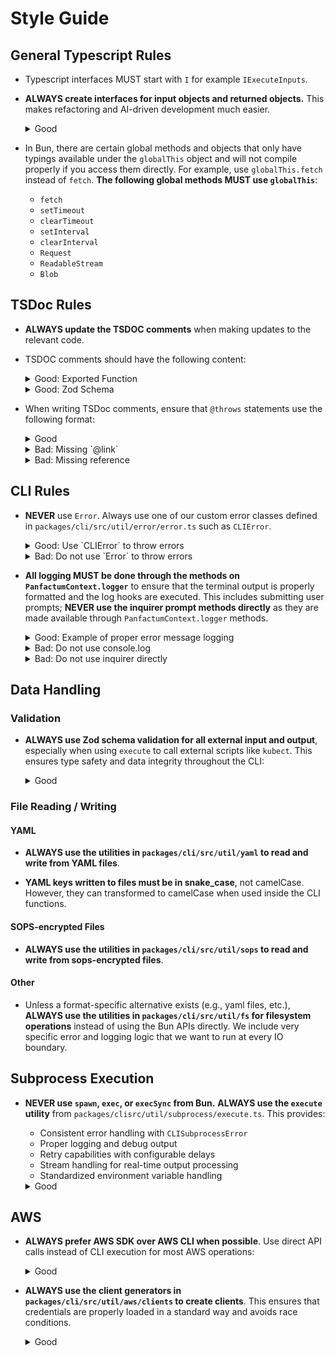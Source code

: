 # Style Guide

## General Typescript Rules

- Typescript interfaces MUST start with `I` for example `IExecuteInputs`.

- **ALWAYS create interfaces for input objects and returned objects.** This makes refactoring and AI-driven development much easier.

  <details>
  <summary>Good</summary>
    ```tsx
    interface IFooInput {
      baz: string;
    }

    interface IFooOutput {
      bar: string;
    }

    function foo(input: IFooInput): IFooOutput {
      return { bar: input.baz }
    }
    ```
  </details>

  <details>
  <summary>Bad: Do not define inline interfaces</summary>
  ```tsx
  function foo(input: {baz: string}): {bar: string} {
    return {bar: input.baz}
  }
  ```
  </details>

- In Bun, there are certain global methods and objects that only have typings available under the `globalThis` object and will not compile properly if you access them directly.
  For example, use `globalThis.fetch` instead of `fetch`. **The following global methods MUST use `globalThis`**:
  - `fetch`
  - `setTimeout`
  - `clearTimeout`
  - `setInterval`
  - `clearInterval`
  - `Request`
  - `ReadableStream`
  - `Blob`


## TSDoc Rules

- **ALWAYS update the TSDOC comments** when making updates to the relevant code.

- TSDOC comments should have the following content:

  <details>
  <summary>Good: Exported Function</summary>
  ```tsx
  /**
  * Interface for input parameters to the example function
  */
  interface IExampleFunctionInput {
    /** The name to process */
    name: string;
    /** Optional age parameter */
    age?: number;
    /** Configuration options */
    options: {
      /** Whether to enable verbose mode */
      verbose: boolean;
      /** Maximum retry attempts */
      maxRetries: number;
    };
  }

  /**
  * Interface for the output of the example function
  */
  interface IExampleFunctionOutput {
    /** The processed result */
    result: string;
    /** Whether the operation was successful */
    success: boolean;
    /** Optional error message if operation failed */
    error?: string;
  }

  /**
  * Example function demonstrating proper TSDoc formatting according to Panfactum standards
  * 
  * @remarks
  * This function is part of the utility subsystem and demonstrates best practices
  * for documenting TypeScript functions in the Panfactum CLI.
  * 
  * @param input - The input parameters for the function. See {@link IExampleFunctionInput}
  * @returns The processed output with success status. See {@link IExampleFunctionOutput}
  * 
  * @example
  * ```typescript
  * const result = await exampleFunction({
  *   name: "John Doe",
  *   age: 30,
  *   options: {
  *     verbose: true,
  *     maxRetries: 3
  *   }
  * });
  * console.log(result.result); // "Processed: John Doe"
  * ```
  * 
  * @throws {@link CLIError}
  * Throws when the name is empty or invalid
  * 
  * @throws {@link CLISubprocessError}
  * Throws when the subprocess execution fails
  * 
  * @see {@link anotherRelatedFunction} - For additional processing options
  */
  export async function exampleFunction(input: IExampleFunctionInput): Promise<IExampleFunctionOutput> {
    // Implementation would go here
    return {
      result: `Processed: ${input.name}`,
      success: true
    };
  }
  ```
  </details>

  <details>
  <summary>Good: Internal Function</summary>
  ```tsx
  /**
  * Example internal utility function with lighter documentation
  * 
  * @internal
  * @param str - The string to validate
  * @returns True if the string is valid
  */
  function isValidString(str: string): boolean {
    return str.length > 0 && str.trim() !== '';
  }
  ```
  </details>


  <details>
  <summary>Good: Zod Schema</summary>
  ```tsx
  import { z } from 'zod';

  /**
  * Schema for validating user input data
  * 
  * @remarks
  * This schema validates user information including name, email, and age.
  * It's used primarily for API request validation and configuration parsing.
  * 
  * @example
  * ```typescript
  * const userData = UserSchema.parse({
  *   name: "John Doe",
  *   email: "john@example.com",
  *   age: 30
  * });
  * ```
  */
  export const UserSchema = z.object({
    /** User's full name - must be at least 2 characters */
    name: z.string().min(2).describe("User's full name"),
    
    /** Valid email address */
    email: z.string().email().describe("User's email address"),
    
    /** Age must be 18 or older */
    age: z.number().min(18).optional().describe("User's age (optional)")
  }).describe("Schema for user information validation");
  ```
  </details>

  <details>
  <summary>Good: Class</summary>
  ```tsx
  /**
  * Example class with TSDoc documentation
  */
  export class ExampleProcessor {
    /**
    * Creates a new instance of ExampleProcessor
    * 
    * @param config - Configuration options for the processor
    */
    constructor(private config: IExampleProcessorConfig) {}

    /**
    * Processes the given data according to the configured rules
    * 
    * @param data - The data to process
    * @returns The processed result
    * 
    * @throws {@link CLIError}
    * Throws when data validation fails
    */
    public async process(data: unknown): Promise<IProcessResult> {
      // Implementation
      return { success: true };
    }

    /**
    * Internal helper method with lighter documentation
    * 
    * @internal
    */
    private validateData(data: unknown): boolean {
      return true;
    }
  }

  /**
  * Interface for processor configuration
  */
  interface IExampleProcessorConfig {
    /** Processing mode */
    mode: 'strict' | 'lenient';
    /** Timeout in milliseconds */
    timeout: number;
  }

  /**
  * Interface for process result
  */
  interface IProcessResult {
    /** Whether processing was successful */
    success: boolean;
    /** Optional error details */
    error?: string;
  }
  ```
  </details>


- When writing TSDoc comments, ensure that `@throws` statements use the following format:

  <details>
  <summary>Good</summary>
  ```tsx
  /**
   * @throws {@link FooError}
   * Throws a FooError
   */
  ```
  </details>

  <details>
  <summary>Bad: Missing `@link`</summary>
  ```tsx
  /**
   * @throws {@link FooError}
   * Throws a FooError
   */
  ```
  </details>


  <details>
  <summary>Bad: Missing reference</summary>
  ```tsx
  /**
   * @throws {@link FooError}
   * Throws a FooError
   */
  ```
  </details>

## CLI Rules

- **NEVER** use `Error`. Always use one of our custom error classes defined in `packages/cli/src/util/error/error.ts` such as `CLIError`.

  <details>
  <summary>Good: Use `CLIError` to throw errors</summary>
  ```typescript
  throw new CLIError('User-friendly message', { 
    cause: originalError 
  });
  ```
  </details>


  <details>
  <summary>Bad: Do not use `Error` to throw errors</summary>
  ```typescript
  throw new Error('User-friendly message');
  ```
  </details>

- **All logging MUST be done through the methods on `PanfactumContext.logger`** to ensure that the terminal output is properly formatted and the log hooks
  are executed. This includes submitting user prompts; **NEVER use the inquirer prompt methods directly** as they are made available through `PanfactumContext.logger` methods.

  <details>
  <summary>Good: Example of proper error message logging</summary>
  ```typescript
  context.logger.error(`
      The AWS profile ${DEFAULT_MANAGEMENT_PROFILE} in ${awsConfigFile}
      does not appear to be associated with a real IAM user.

      Please connect the profile to an IAM user with the AdministratorAccess policy directly attached.
  `, { highlights: [DEFAULT_MANAGEMENT_PROFILE, awsConfigFile] })
  ```
  </details>

  <details>
  <summary>Good: Example of user prompt</summary>
  ```typescript
  await context.logger.select({
    explainer: `
        Do you have existing AWS accounts managed by an AWS Organization?
        
        If you aren't sure, see these docs: https://docs.aws.amazon.com/organizations/latest/userguide/orgs_introduction.html
    `,
    message: "Already using an AWS Organization?",
    choices: [
      {
        name: "Yes",
        description: "You have existing accounts managed by an AWS Organization.",
        value: true,
      },
      {
        name: "No",
        description: "You do not have existing accounts or they are not managed by an AWS Organization.",
        value: false,
      }
    ],
    default: true,
  });
  ```
  </details>


  <details>
  <summary>Bad: Do not use console.log</summary>
  ```typescript
  console.log('Some message');
  ```
  </details>

    <details>
  <summary>Bad: Do not use inquirer directly</summary>
  ```typescript
  import { select } from "@inquirer/prompts";

  await select({
    message: "Already using an AWS Organization?",
    choices: [
      {
        name: "Yes",
        description: "You have existing accounts managed by an AWS Organization.",
        value: true,
      },
      {
        name: "No",
        description: "You do not have existing accounts or they are not managed by an AWS Organization.",
        value: false,
      }
    ],
    default: true,
  });
  ```
  </details>


## Data Handling

### Validation

- **ALWAYS use Zod schema validation for all external input and output**, especially when using `execute` to call external scripts
  like `kubect`. This ensures type safety and data integrity throughout the CLI:

  <details>
  <summary>Good</summary>
  ```typescript
  import { z } from 'zod';

  // Create the schema (or import it if it is a standard schema)
  const KubectlOutputSchema = z.object({
    metadata: z.object({
      name: z.string(),
      namespace: z.string()
    })
  });

  // Validate external command output
  const result = await execute('kubectl', ['get', 'pod', '-o', 'json']);
  const validated = KubectlOutputSchema.parse(JSON.parse(result.stdout));
  ```
  </details>

### File Reading / Writing

#### YAML

- **ALWAYS use the utilities in `packages/cli/src/util/yaml` to read and write from YAML files**.

- **YAML keys written to files must be in snake_case**, not camelCase. However, they can transformed to camelCase when used inside the CLI functions.

#### SOPS-encrypted Files

- **ALWAYS use the utilities in `packages/cli/src/util/sops` to read and write from sops-encrypted files**.

#### Other

- Unless a format-specific alternative exists (e.g., yaml files, etc.), **ALWAYS use the utilities in `packages/cli/src/util/fs` for filesystem operations**
  instead of using the Bun APIs directly. We include very specific error and logging logic that we want to run at every IO boundary.


## Subprocess Execution

- **NEVER use `spawn`, `exec`, or `execSync` from Bun.** **ALWAYS use the `execute` utility** from `packages/clisrc/util/subprocess/execute.ts`.
  This provides:
  - Consistent error handling with `CLISubprocessError`
  - Proper logging and debug output
  - Retry capabilities with configurable delays
  - Stream handling for real-time output processing
  - Standardized environment variable handling

  <details>
  <summary>Good</summary>
  ```typescript
  import { execute } from '@/util/subprocess/execute';

  const result = await execute({
    command: ['vault', 'token', 'lookup', '-format=json'],
    context,
    workingDirectory: process.cwd()
  });
  ```
  </details>


  <details>
  <summary>Bad: Never use these</summary>
  ```typescript
  execSync('vault token lookup -format=json');
  spawn('vault', ['token', 'lookup']);
  exec('vault token lookup');
  ```
  </details>


## AWS 

- **ALWAYS prefer AWS SDK over AWS CLI when possible**. Use direct API calls instead of CLI execution for most AWS operations:

  <details>
  <summary>Good</summary>
  ```typescript
  import { getSTSClient } from '@/util/aws/clients/getSTSClient';

  // Good: Use AWS SDK
  const stsClient = getSTSClient({ profile: 'my-profile' });
  const identity = await stsClient.send(new GetCallerIdentityCommand({}));
  ```
  </details>

  <details>
  <summary>Bad: Uses `aws` CLI</summary>
  ```typescript
    const result = await execute({
      command: ['aws', 'sts', 'get-caller-identity'],
      context
    });
  ```
  </details>

- **ALWAYS use the client generators in `packages/cli/src/util/aws/clients` to create clients**. This ensures that credentials
  are properly loaded in a standard way and avoids race conditions.

  <details>
  <summary>Good</summary>
  ```typescript
  import { UpdateAutoScalingGroupCommand } from "@aws-sdk/client-auto-scaling";
  import { getAutoScalingClient } from "@util/aws/clients/getAutoScalingClient";
  import type { PanfactumContext } from "@/util/context/context";

  interface IScaleASGInput {
    context: PanfactumContext;
    awsProfile: string;
  }

  export async function scaleASG(input: IScaleASGInput) {
    const client = await getAutoScalingClient({ 
      context: input.context, 
      profile: input.awsProfile, 
    });
    await client.send(new UpdateAutoScalingGroupCommand({AutoScalingGroupName: "foo", DesiredCapacity: 20 })));
  }
  ```
  </details>

  <details>
  <summary>Bad: Creates the client directly</summary>
  ```typescript
  import { UpdateAutoScalingGroupCommand, AutoScalingClient } from "@aws-sdk/client-auto-scaling";
  import { getAutoScalingClient } from "@util/aws/clients/getAutoScalingClient";
  import type { PanfactumContext } from "@/util/context/context";

  interface IScaleASGInput {
    context: PanfactumContext;
    awsProfile: string;
  }

  export async function scaleASG(input: IScaleASGInput) {
    const client = new AutoScalingClient({
      profile: input.awsProfile
    });
    await client.send(new UpdateAutoScalingGroupCommand({AutoScalingGroupName: "foo", DesiredCapacity: 20 })));
  }
  ```
  </details>
